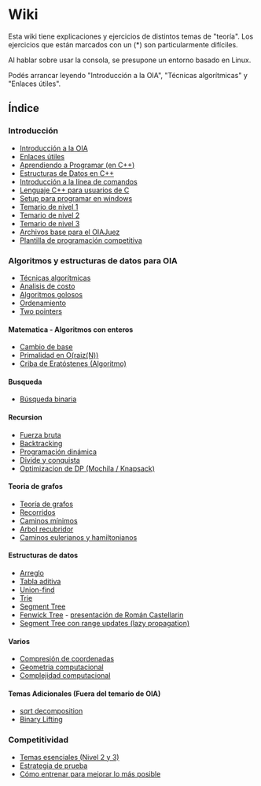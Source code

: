# Wiki

Esta wiki tiene explicaciones y ejercicios de distintos temas de "teoría". Los
ejercicios que están marcados con un (\*) son particularmente difíciles.

Al hablar sobre usar la consola, se presupone un entorno basado en Linux.

Podés arrancar leyendo "Introducción a la OIA", "Técnicas algorítmicas" y
"Enlaces útiles".

## Índice

### Introducción

- [Introducción a la OIA]( introduccion )
- [Enlaces útiles]( links )
- [Aprendiendo a Programar (en C++)]( aprendiendo-a-programar )
- [Estructuras de Datos en C++]( estructuras-cpp )
- [Introducción a la línea de comandos]( linea-de-comandos )
- [Lenguaje C++ para usuarios de C]( cpp-para-usuarios-de-c )
- [Setup para programar en windows]( programar-en-windows )
- [Temario de nivel 1]( temario-de-nivel-1 )
- [Temario de nivel 2]( temario-de-nivel-2 )
- [Temario de nivel 3]( temario-de-nivel-3 )
- [Archivos base para el OIAJuez]( archivos-base )
- [Plantilla de programación competitiva]( template )

### Algoritmos y estructuras de datos para OIA

- [Técnicas algorítmicas]( tecnicas )
- [Analisis de costo]( costo )
- [Algoritmos golosos]( greedy )
- [Ordenamiento]( ordenamiento )
- [Two pointers]( two-pointers )

#### Matematica - Algoritmos con enteros

- [Cambio de base]( cambio-de-base )
- [Primalidad en O(raiz(N))]( primalidad-sqrt )
- [Criba de Eratóstenes (Algoritmo)]( criba )

#### Busqueda

- [Búsqueda binaria]( busqueda-binaria )

#### Recursion

- [Fuerza bruta]( fuerza-bruta )
- [Backtracking]( backtracking )
- [Programación dinámica]( dp )
- [Divide y conquista]( dnc )
- [Optimizacion de DP (Mochila / Knapsack)]( knapsack )

#### Teoria de grafos

- [Teoría de grafos]( grafos )
- [Recorridos]( recorridos )
- [Caminos mínimos]( camino-minimo )
- [Arbol recubridor]( spanning-tree )
- [Caminos eulerianos y hamiltonianos]( hamilton-euler )

#### Estructuras de datos

- [Arreglo]( arreglos )
- [Tabla aditiva]( tabla-aditiva )
- [Union-find]( union-find )
- [Trie]( trie )
- [Segment Tree]( segment-tree )
- [Fenwick Tree]( fenwick ) - [presentación de Román Castellarin](https://www.oia.unsam.edu.ar/wp-content/uploads/2017/11/Fenwick-Trees.pdf)
- [Segment Tree con range updates (lazy propagation)]( lazy-propagation )

#### Varios

- [Compresión de coordenadas]( compresion-de-coordenadas )
- [Geometria computacional]( geometria )
- [Complejidad computacional]( complejidad )

#### Temas Adicionales (Fuera del temario de OIA)

- [sqrt decomposition]( sqrt-decomposition )
- [Binary Lifting]( binary-lifting )

### Competitividad

- [Temas esenciales (Nivel 2 y 3)]( esenciales )
- [Estrategia de prueba]( estrategia )
- [Cómo entrenar para mejorar lo más posible]( entrenar )


